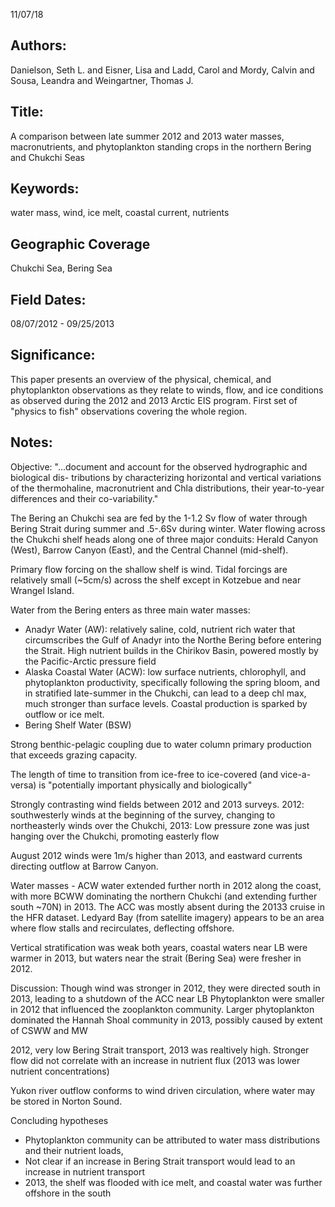 11/07/18
## Authors:
Danielson, Seth L. and Eisner, Lisa and Ladd, Carol and Mordy, Calvin and Sousa, Leandra and Weingartner, Thomas J.
## Title:
A comparison between late summer 2012 and 2013 water masses, macronutrients, and phytoplankton standing crops in the northern Bering and Chukchi Seas
## Keywords:
water mass, wind, ice melt, coastal current, nutrients
## Geographic Coverage
Chukchi Sea, Bering Sea
## Field Dates:
08/07/2012 - 09/25/2013
## Significance:
This paper presents an overview of the physical, chemical, and phytoplankton observations as they relate to winds, flow, and ice conditions as observed during the 2012 and 2013 Arctic EIS program.  First set of "physics to fish" observations covering the whole region.

## Notes:
Objective: "...document and account for the observed hydrographic and biological dis- tributions by characterizing horizontal and vertical variations of the thermohaline, macronutrient and Chla distributions, their year-to-year differences and their co-variability."

The Bering an Chukchi sea are fed by the 1-1.2 Sv flow of water through Bering Strait during summer and .5-.6Sv during winter.  Water flowing across the Chukchi shelf heads along one of three major conduits: Herald Canyon (West), Barrow Canyon (East), and the Central Channel (mid-shelf).

Primary flow forcing on the shallow shelf is wind.  Tidal forcings are relatively small (~5cm/s) across the shelf except in Kotzebue and near Wrangel Island.  

Water from the Bering enters as three main water masses:
- Anadyr Water (AW): relatively saline, cold, nutrient rich water that circumscribes the Gulf of Anadyr into the Northe Bering before entering the Strait.  High nutrient builds in the Chirikov Basin, powered mostly by the Pacific-Arctic pressure field
- Alaska Coastal Water (ACW): low surface nutrients, chlorophyll, and phytoplankton productivity, specifically following the spring bloom, and in stratified late-summer in the Chukchi, can lead to a deep chl max, much stronger than surface levels.  Coastal production is sparked by outflow or ice melt.
- Bering Shelf Water (BSW)

Strong benthic-pelagic coupling due to water column primary production that exceeds grazing capacity.

The length of time to transition from ice-free to ice-covered (and vice-a-versa) is "potentially important physically and biologically"

Strongly contrasting wind fields between 2012 and 2013 surveys.  2012: southwesterly winds at the beginning of the survey, changing to northeasterly winds over the Chukchi, 2013: Low pressure zone was just hanging over the Chukchi, promoting easterly flow

August 2012 winds were 1m/s higher than 2013, and eastward currents directing outflow at Barrow Canyon.

Water masses - ACW water extended further north in 2012 along the coast, with more BCWW dominating the northern Chukchi (and extending further south ~70N) in 2013.  The ACC was mostly absent during the 20133 cruise in the HFR dataset.  Ledyard Bay (from satellite imagery) appears to be an area where flow stalls and recirculates, deflecting offshore.

Vertical stratification was weak both years, coastal waters near LB were warmer in 2013, but waters near the strait (Bering Sea) were fresher in 2012.

Discussion:
Though wind was stronger in 2012, they were directed south in 2013, leading to a shutdown of the ACC near LB
Phytoplankton were smaller in 2012 that influenced the zooplankton community.  Larger phytoplankton dominated the Hannah Shoal community in 2013, possibly caused by extent of CSWW and MW

2012, very low Bering Strait transport, 2013 was realtively high.  Stronger flow did not correlate with an increase in nutrient flux (2013 was lower nutrient concentrations)

Yukon river outflow conforms to wind driven circulation, where water may be stored in Norton Sound.

Concluding hypotheses
* Phytoplankton community can be attributed to water mass distributions and their nutrient loads,
* Not clear if an increase in Bering Strait transport would lead to an increase in nutrient transport
* 2013, the shelf was flooded with ice melt, and coastal water was further offshore in the south
